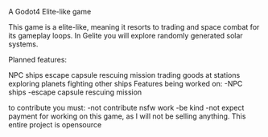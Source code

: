 A Godot4 Elite-like game

This game is a elite-like, meaning it resorts to trading and space combat for its gameplay loops. In Gelite you will explore randomly generated solar systems.

Planned features:

NPC ships
escape capsule rescuing mission
trading goods at stations
exploring planets
fighting other ships
Features being worked on: -NPC ships -escape capsule rescuing mission

to contribute you must: 
-not contribute nsfw work 
-be kind 
-not expect payment for working on this game, as I will not be selling anything. This entire project is opensource

